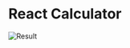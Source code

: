 # React Calculator
![Result](https://github.com/HannaParsa/React-Calculator/assets/81412872/260fec1c-0b58-4831-9d2a-59341ece66b6)
